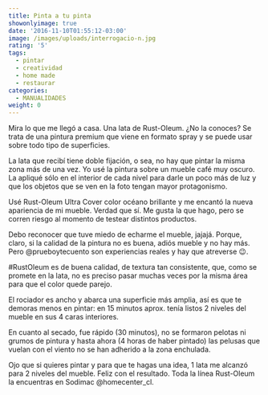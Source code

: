 ```yaml
---
title: Pinta a tu pinta
showonlyimage: true
date: '2016-11-10T01:55:12-03:00'
image: /images/uploads/interrogacio-n.jpg
rating: '5'
tags:
  - pintar
  - creatividad
  - home made
  - restaurar
categories:
  - MANUALIDADES
weight: 0
---
```

Mira lo que me llegó a casa. Una lata de Rust-Oleum. ¿No la conoces? Se trata de una pintura premium que viene en formato spray y se puede usar sobre todo tipo de superficies.

<!--more-->

La lata que recibí tiene doble fijación, o sea, no hay que pintar la misma zona más de una vez. Yo usé la pintura sobre un mueble café muy oscuro. La apliqué sólo en el interior de cada nivel para darle un poco más de luz y que los objetos que se ven en la foto tengan mayor protagonismo. 

Usé Rust-Oleum Ultra Cover color océano brillante y me encantó la nueva apariencia de mi mueble. Verdad que sí. Me gusta la que hago, pero se corren riesgo al momento de testear distintos productos. 

Debo reconocer que tuve miedo de echarme el mueble, jajajá. Porque, claro, si la calidad de la pintura no es buena, adiós mueble y no hay más. Pero @prueboytecuento son experiencias reales y hay que atreverse 😉. 

\#RustOleum es de buena calidad, de textura tan consistente, que, como se promete en la lata, no es preciso pasar muchas veces por la misma área para que el color quede parejo.

El rociador es ancho y abarca una superficie más amplia, así es que te demoras menos en pintar: en 15 minutos aprox. tenía listos 2 niveles del mueble en sus 4 caras interiores. 

En cuanto al secado, fue rápido (30 minutos), no se formaron pelotas ni grumos de pintura y hasta ahora (4 horas de haber pintado) las pelusas que vuelan con el viento no se han adherido a la zona enchulada. 

Ojo que si quieres pintar y para que te hagas una idea, 1 lata me alcanzó para 2 niveles del mueble. Feliz con el resultado. Toda la línea Rust-Oleum la encuentras en Sodimac @homecenter_cl.
